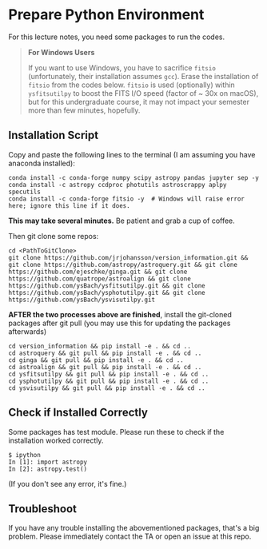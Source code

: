 # Prepare Python Environment

For this lecture notes, you need some packages to run the codes. 



> **For Windows Users**
>
> If you want to use Windows, you have to sacrifice ``fitsio`` (unfortunately, their installation assumes ``gcc``). Erase the installation of ``fitsio`` from the codes below. ``fitsio`` is used (optionally) within ``ysfitsutilpy`` to boost the FITS I/O speed (factor of ~ 30x on macOS), but for this undergraduate course, it may not impact your semester more than few minutes, hopefully.



## Installation Script

Copy and paste the following lines to the terminal (I am assuming you have anaconda installed):

```
conda install -c conda-forge numpy scipy astropy pandas jupyter sep -y
conda install -c astropy ccdproc photutils astroscrappy aplpy specutils
conda install -c conda-forge fitsio -y  # Windows will raise error here; ignore this line if it does.
```

**This may take several minutes.** Be patient and grab a cup of coffee.

Then git clone some repos:

```
cd <PathToGitClone> 
git clone https://github.com/jrjohansson/version_information.git && git clone https://github.com/astropy/astroquery.git && git clone https://github.com/ejeschke/ginga.git && git clone https://github.com/quatrope/astroalign && git clone https://github.com/ysBach/ysfitsutilpy.git && git clone https://github.com/ysBach/ysphotutilpy.git && git clone https://github.com/ysBach/ysvisutilpy.git
```



**AFTER the two processes above are finished**, install the git-cloned packages after git pull (you may use this for updating the packages afterwards)

```
cd version_information && pip install -e . && cd ..
cd astroquery && git pull && pip install -e . && cd ..
cd ginga && git pull && pip install -e . && cd .. 
cd astroalign && git pull && pip install -e . && cd .. 
cd ysfitsutilpy && git pull && pip install -e . && cd .. 
cd ysphotutilpy && git pull && pip install -e . && cd .. 
cd ysvisutilpy && git pull && pip install -e . && cd ..
```



## Check if Installed Correctly

Some packages has test module. Please run these to check if the installation worked correctly.

```
$ ipython
In [1]: import astropy
In [2]: astropy.test()
```

(If you don't see any error, it's fine.)



## Troubleshoot

If you have any trouble installing the abovementioned packages, that's a big problem. Please immediately contact the TA or open an issue at this repo.
